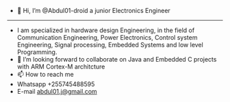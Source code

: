 - 👋 Hi, I’m @Abdul01-droid a junior Electronics Engineer
- --------------------
- I am specialized in hardware design Engineering, in the field of Communication Engineering, Power Electronics, Control system Engineering,
     Signal processing, Embedded Systems and low level Programming.
- 💞️ I’m looking forward to collaborate on Java and Embedded C projects with ARM Cortex-M architcture
- 📫 How to reach me 
- Whatsapp +255745488595
- E-mail abdul01.j@gmail.com
